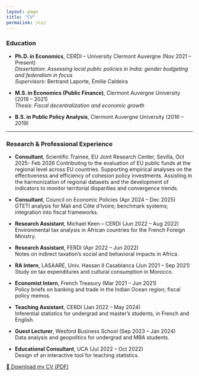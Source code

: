 ```yaml
---
layout: page
title: "CV"
permalink: /cv/
---
```


### Education

- **Ph.D. in Economics**, CERDI – University Clermont Auvergne (Nov 2021 – Present)  
  *Dissertation*: *Assessing local public policies in India: gender budgeting and federalism in focus*  
  *Supervisors*: Bertrand Laporte, Émilie Caldeira

- **M.S. in Economics (Public Finance)**, Clermont Auvergne University (2019 – 2021)  
  *Thesis*: *Fiscal decentralization and economic growth*

- **B.S. in Public Policy Analysis**, Clermont Auvergne University (2016 – 2019)

---

### Research & Professional Experience

- **Consultant**, Scientific Trainee, EU Joint Research Center, Sevilla, Oct 2025- Feb 2026 
Contributing to the evaluation of EU public funds at the regional level across EU countries. Supporting empirical analyses on the effectiveness and efficiency of cohesion policy investments. Assisting in the harmonization of regional datasets and the development of indicators to monitor territorial disparities and convergence trends.

- **Consultant**, Council on Economic Policies (Apr 2024 – Dec 2025)  
  GTETI analysis for Mali and Côte d’Ivoire; benchmark systems; integration into fiscal frameworks.

- **Research Assistant**, Michael Keen – CERDI (Jun 2022 – Aug 2022)  
  Environmental tax analysis in African countries for the French Foreign Ministry.

- **Research Assistant**, FERDI (Apr 2022 – Jun 2022)  
  Notes on indirect taxation’s social and behavioral impacts in Africa.

- **RA Intern**, LASAARE, Univ. Hassan II Casablanca (Jun 2021 – Sep 2021)  
  Study on tax expenditures and cultural consumption in Morocco.

- **Economist Intern**, French Treasury (Mar 2021 – Jun 2021)  
  Policy briefs on banking and trade in the Indian Ocean region; fiscal policy memos.

- **Teaching Assistant**, CERDI (Jan 2022 – May 2024)  
  Inferential statistics for undergrad and master’s students, in French and English.

- **Guest Lecturer**, Wesford Business School (Sep 2023 – Jan 2024)  
  Data analysis and geopolitics for undergrad and MBA students.

- **Educational Consultant**, UCA (Jul 2022 – Oct 2022)  
  Design of an interactive tool for teaching statistics.

[📄 Download my CV (PDF)](/assets/CheickCamara_CV.pdf)
